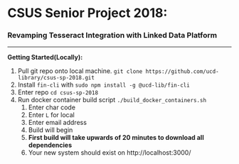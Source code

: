 # **CSUS Senior Project 2018:**
### Revamping Tesseract Integration with Linked Data Platform
----
__Getting Started(Locally):__
1. Pull git repo onto local machine. `git clone https://github.com/ucd-library/csus-sp-2018.git` 
2. Install `fin-cli` with `sudo npm install -g @ucd-lib/fin-cli`
2. Enter repo `cd csus-sp-2018`
3. Run docker container build script `./build_docker_containers.sh`
    1. Enter char code 
    2. Enter `L` for local 
    3. Enter email address 
    4. Build will begin 
    5. **First build will take upwards of 20 minutes to download all dependencies** 
    6. Your new system should exist on http://localhost:3000/
